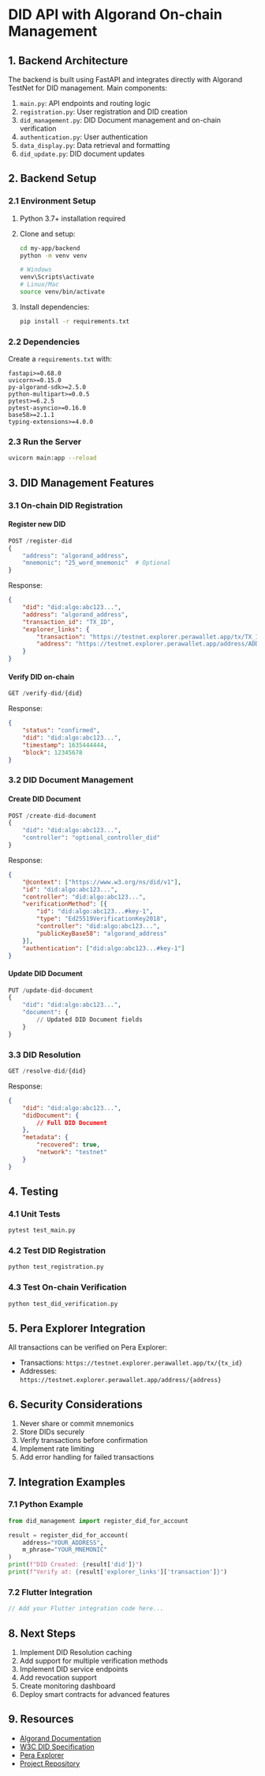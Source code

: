 # DID API with Algorand On-chain Management

## 1. Backend Architecture

The backend is built using FastAPI and integrates directly with Algorand TestNet for DID management. 
Main components:

1. `main.py`: API endpoints and routing logic
2. `registration.py`: User registration and DID creation
3. `did_management.py`: DID Document management and on-chain verification
4. `authentication.py`: User authentication
5. `data_display.py`: Data retrieval and formatting
6. `did_update.py`: DID document updates

## 2. Backend Setup

### 2.1 Environment Setup

1. Python 3.7+ installation required
2. Clone and setup:
   ```bash
   cd my-app/backend
   python -m venv venv
   
   # Windows
   venv\Scripts\activate
   # Linux/Mac
   source venv/bin/activate
   ```

3. Install dependencies:
   ```bash
   pip install -r requirements.txt
   ```

### 2.2 Dependencies
Create a `requirements.txt` with:
```
fastapi>=0.68.0
uvicorn>=0.15.0
py-algorand-sdk>=2.5.0
python-multipart>=0.0.5
pytest>=6.2.5
pytest-asyncio>=0.16.0
base58>=2.1.1
typing-extensions>=4.0.0
```

### 2.3 Run the Server
```bash
uvicorn main:app --reload
```

## 3. DID Management Features

### 3.1 On-chain DID Registration

#### Register new DID
```python
POST /register-did
{
    "address": "algorand_address",
    "mnemonic": "25_word_mnemonic"  # Optional
}
```
Response:
```json
{
    "did": "did:algo:abc123...",
    "address": "algorand_address",
    "transaction_id": "TX_ID",
    "explorer_links": {
        "transaction": "https://testnet.explorer.perawallet.app/tx/TX_ID",
        "address": "https://testnet.explorer.perawallet.app/address/ADDRESS"
    }
}
```

#### Verify DID on-chain
```python
GET /verify-did/{did}
```
Response:
```json
{
    "status": "confirmed",
    "did": "did:algo:abc123...",
    "timestamp": 1635444444,
    "block": 12345678
}
```

### 3.2 DID Document Management

#### Create DID Document
```python
POST /create-did-document
{
    "did": "did:algo:abc123...",
    "controller": "optional_controller_did"
}
```
Response:
```json
{
    "@context": ["https://www.w3.org/ns/did/v1"],
    "id": "did:algo:abc123...",
    "controller": "did:algo:abc123...",
    "verificationMethod": [{
        "id": "did:algo:abc123...#key-1",
        "type": "Ed25519VerificationKey2018",
        "controller": "did:algo:abc123...",
        "publicKeyBase58": "algorand_address"
    }],
    "authentication": ["did:algo:abc123...#key-1"]
}
```

#### Update DID Document
```python
PUT /update-did-document
{
    "did": "did:algo:abc123...",
    "document": {
        // Updated DID Document fields
    }
}
```

### 3.3 DID Resolution
```python
GET /resolve-did/{did}
```
Response:
```json
{
    "did": "did:algo:abc123...",
    "didDocument": {
        // Full DID Document
    },
    "metadata": {
        "recovered": true,
        "network": "testnet"
    }
}
```

## 4. Testing

### 4.1 Unit Tests
```bash
pytest test_main.py
```

### 4.2 Test DID Registration
```bash
python test_registration.py
```

### 4.3 Test On-chain Verification
```python
python test_did_verification.py
```

## 5. Pera Explorer Integration

All transactions can be verified on Pera Explorer:
- Transactions: `https://testnet.explorer.perawallet.app/tx/{tx_id}`
- Addresses: `https://testnet.explorer.perawallet.app/address/{address}`

## 6. Security Considerations

1. Never share or commit mnemonics
2. Store DIDs securely
3. Verify transactions before confirmation
4. Implement rate limiting
5. Add error handling for failed transactions

## 7. Integration Examples

### 7.1 Python Example
```python
from did_management import register_did_for_account

result = register_did_for_account(
    address="YOUR_ADDRESS",
    m_phrase="YOUR_MNEMONIC"
)
print(f"DID Created: {result['did']}")
print(f"Verify at: {result['explorer_links']['transaction']}")
```

### 7.2 Flutter Integration
```dart
// Add your Flutter integration code here...
```

## 8. Next Steps

1. Implement DID Resolution caching
2. Add support for multiple verification methods
3. Implement DID service endpoints
4. Add revocation support
5. Create monitoring dashboard
6. Deploy smart contracts for advanced features

## 9. Resources

- [Algorand Documentation](https://developer.algorand.org/)
- [W3C DID Specification](https://www.w3.org/TR/did-core/)
- [Pera Explorer](https://explorer.perawallet.app/)
- [Project Repository](https://github.com/yourusername/project)